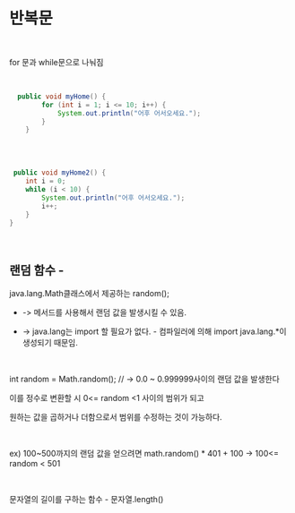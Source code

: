 반복문
=============

<br/>

for 문과 while문으로 나눠짐

<br/>

```Java
  public void myHome() {
		for (int i = 1; i <= 10; i++) {
			System.out.println("어후 어서오세요.");
		}
	}
```

<br/>
<br/>
  
```Java
 public void myHome2() {
	int i = 0;
	while (i < 10) { 
		System.out.println("어후 어서오세요.");
		i++;
	}
}
```

<br/>


## 랜덤 함수 -

java.lang.Math클래스에서 제공하는 random(); 

* -> 메서드를 사용해서 랜덤 값을 발생시킬 수 있음.

* -> java.lang는 import 할 필요가 없다. - 컴파일러에 의해 import java.lang.*이 생성되기 때문임.

<br/>

int random = Math.random(); // -> 0.0 ~ 0.999999사이의 랜덤 값을 발생한다

이를 정수로 변환할 시 0<= random <1 사이의 범위가 되고 

원하는 값을 곱하거나 더함으로서 범위를 수정하는 것이 가능하다.

<br/>

ex) 100~500까지의 랜덤 값을 얻으려면
    math.random() * 401 + 100  -> 100<= random < 501

<br/>

문자열의 길이를 구하는 함수 - 문자열.length()

<br/>
